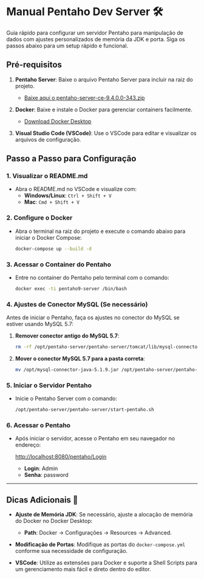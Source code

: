 # **Manual Pentaho Dev Server 🛠️**

Guia rápido para configurar um servidor Pentaho para manipulação de dados com ajustes personalizados de memória da JDK e porta. Siga os passos abaixo para um setup rápido e funcional.

## **Pré-requisitos**

1. **Pentaho Server**: Baixe o arquivo Pentaho Server para incluir na raiz do projeto.
   - [Baixe aqui o pentaho-server-ce-9.4.0.0-343.zip](https://github.com/ambientelivre/legacy-pentaho-ce/)
   
2. **Docker**: Baixe e instale o Docker para gerenciar containers facilmente.
   - [Download Docker Desktop](https://www.docker.com/products/docker-desktop)

3. **Visual Studio Code (VSCode)**: Use o VSCode para editar e visualizar os arquivos de configuração.

## **Passo a Passo para Configuração**

### 1. Visualizar o README.md
- Abra o README.md no VSCode e visualize com:
  - **Windows/Linux**: `Ctrl + Shift + V`
  - **Mac**: `Cmd + Shift + V`

### 2. Configure o Docker

- Abra o terminal na raiz do projeto e execute o comando abaixo para iniciar o Docker Compose:
  
  ```bash
  docker-compose up --build -d
  ```

### 3. Acessar o Container do Pentaho

- Entre no container do Pentaho pelo terminal com o comando:

  ```bash
  docker exec -ti pentaho9-server /bin/bash
  ```

### 4. Ajustes de Conector MySQL (Se necessário)

Antes de iniciar o Pentaho, faça os ajustes no conector do MySQL se estiver usando MySQL 5.7:

1. **Remover conector antigo do MySQL 5.7**:

   ```bash
   rm -rf /opt/pentaho-server/pentaho-server/tomcat/lib/mysql-connector-java-5.1.17.jar
   ```

2. **Mover o conector MySQL 5.7 para a pasta correta**:

   ```bash
   mv /opt/mysql-connector-java-5.1.9.jar /opt/pentaho-server/pentaho-server/tomcat/lib
   ```

### 5. Iniciar o Servidor Pentaho

- Inicie o Pentaho Server com o comando:

  ```bash
  /opt/pentaho-server/pentaho-server/start-pentaho.sh
  ```

### 6. Acessar o Pentaho

- Após iniciar o servidor, acesse o Pentaho em seu navegador no endereço:

  [http://localhost:8080/pentaho/Login](http://localhost:8080/pentaho/Login)

  - **Login**: Admin
  - **Senha**: password

---

## **Dicas Adicionais** 📌

- **Ajuste de Memória JDK**: Se necessário, ajuste a alocação de memória do Docker no Docker Desktop:
  - **Path**: Docker -> Configurações -> Resources -> Advanced.

- **Modificação de Portas**: Modifique as portas do `docker-compose.yml` conforme sua necessidade de configuração.

- **VSCode**: Utilize as extensões para Docker e suporte a Shell Scripts para um gerenciamento mais fácil e direto dentro do editor.
